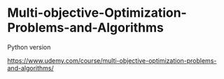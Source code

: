 # Multi-objective-Optimization-Problems-and-Algorithms
Python version

https://www.udemy.com/course/multi-objective-optimization-problems-and-algorithms/
